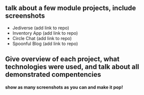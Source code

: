 ## talk about a few module projects, include screenshots

- Jediverse (add link to repo)
- Inventory App (add link to repo)
- Circle Chat (add link to repo)
- Spoonful Blog (add link to repo)


## Give overview of each project, what technologies were used, and talk about all demonstrated compentencies

#### show as many screenshots as you can and make it pop! 